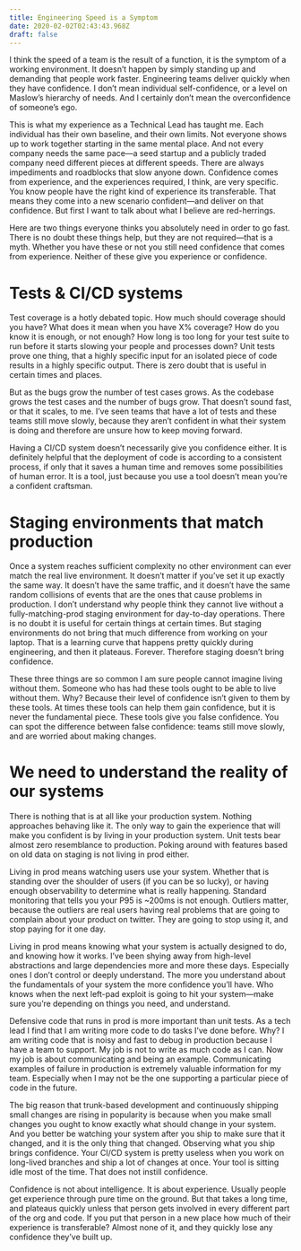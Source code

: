 ```yaml
---
title: Engineering Speed is a Symptom
date: 2020-02-02T02:43:43.968Z
draft: false
---
```

I think the speed of a team is the result of a function, it is the symptom of a working environment. It doesn’t happen by simply standing up and demanding that people work faster. Engineering teams deliver quickly when they have confidence. I don’t mean individual self-confidence, or a level on Maslow’s hierarchy of needs. And I certainly don’t mean the overconfidence of someone’s ego.

This is what my experience as a Technical Lead has taught me. Each individual has their own baseline, and their own limits. Not everyone shows up to work together starting in the same mental place. And not every company needs the same pace—a seed startup and a publicly traded company need different pieces at different speeds. There are always impediments and roadblocks that slow anyone down. Confidence comes from experience, and the experiences required, I think, are very specific. You know people have the right kind of experience its transferable. That means they come into a new scenario confident—and deliver on that confidence. But first I want to talk about what I believe are red-herrings.

Here are two things everyone thinks you absolutely need in order to go fast. There is no doubt these things help, but they are not required—that is a myth. Whether you have these or not you still need confidence that comes from experience. Neither of these give you experience or confidence.

# Tests & CI/CD systems

Test coverage is a hotly debated topic. How much should coverage should you have? What does it mean when you have X% coverage? How do you know it is enough, or not enough? How long is too long for your test suite to run before it starts slowing your people and processes down? Unit tests prove one thing, that a highly specific input for an isolated piece of code results in a highly specific output. There is zero doubt that is useful in certain times and places.

But as the bugs grow the number of test cases grows. As the codebase grows the test cases and the number of bugs grow. That doesn’t sound fast, or that it scales, to me. I’ve seen teams that have a lot of tests and these teams still move slowly, because they aren’t confident in what their system is doing and therefore are unsure how to keep moving forward.

Having a CI/CD system doesn’t necessarily give you confidence either. It is definitely helpful that the deployment of code is according to a consistent process, if only that it saves a human time and removes some possibilities of human error. It is a tool, just because you use a tool doesn’t mean you’re a confident craftsman.

# Staging environments that match production

Once a system reaches sufficient complexity no other environment can ever match the real live environment. It doesn’t matter if you’ve set it up exactly the same way. It doesn’t have the same traffic, and it doesn’t have the same random collisions of events that are the ones that cause problems in production. I don’t understand why people think they cannot live without a fully-matching-prod staging environment for day-to-day operations. There is no doubt it is useful for certain things at certain times. But staging environments do not bring that much difference from working on your laptop. That is a learning curve that happens pretty quickly during engineering, and then it plateaus. Forever. Therefore staging doesn’t bring confidence.

These three things are so common I am sure people cannot imagine living without them. Someone who has had these tools ought to be able to live without them. Why? Because their level of confidence isn’t given to them by these tools. At times these tools can help them gain confidence, but it is never the fundamental piece. These tools give you false confidence. You can spot the difference between false confidence: teams still move slowly, and are worried about making changes.

# We need to understand the reality of our systems

There is nothing that is at all like your production system. Nothing approaches behaving like it. The only way to gain the experience that will make you confident is by living in your production system. Unit tests bear almost zero resemblance to production. Poking around with features based on old data on staging is not living in prod either.

Living in prod means watching users use your system. Whether that is standing over the shoulder of users (if you can be so lucky), or having enough observability to determine what is really happening. Standard monitoring that tells you your P95 is ~200ms is not enough. Outliers matter, because the outliers are real users having real problems that are going to complain about your product on twitter. They are going to stop using it, and stop paying for it one day.

Living in prod means knowing what your system is actually designed to do, and knowing how it works. I’ve been shying away from high-level abstractions and large dependencies more and more these days. Especially ones I don’t control or deeply understand. The more you understand about the fundamentals of your system the more confidence you’ll have. Who knows when the next left-pad exploit is going to hit your system—make sure you’re depending on things you need, and understand.

Defensive code that runs in prod is more important than unit tests. As a tech lead I find that I am writing more code to do tasks I’ve done before. Why? I am writing code that is noisy and fast to debug in production because I have a team to support. My job is not to write as much code as I can. Now my job is about communicating and being an example. Communicating examples of failure in production is extremely valuable information for my team. Especially when I may not be the one supporting a particular piece of code in the future.

The big reason that trunk-based development and continuously shipping small changes are rising in popularity is because when you make small changes you ought to know exactly what should change in your system. And you better be watching your system after you ship to make sure that it changed, and it is the only thing that changed. Observing what you ship brings confidence. Your CI/CD system is pretty useless when you work on long-lived branches and ship a lot of changes at once. Your tool is sitting idle most of the time. That does not instill confidence.

Confidence is not about intelligence. It is about experience. Usually people get experience through pure time on the ground. But that takes a long time, and plateaus quickly unless that person gets involved in every different part of the org and code. If you put that person in a new place how much of their experience is transferable? Almost none of it, and they quickly lose any confidence they’ve built up.
